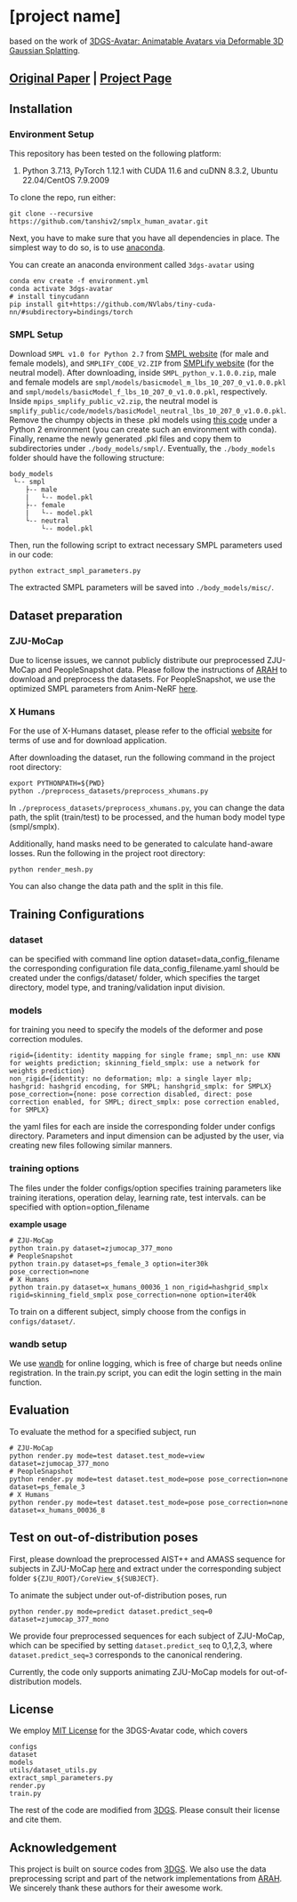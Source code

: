 # [project name]
based on the work of [3DGS-Avatar: Animatable Avatars via Deformable 3D Gaussian Splatting](https://arxiv.org/abs/2312.09228).
## [Original Paper](https://arxiv.org/abs/2312.09228) | [Project Page](https://neuralbodies.github.io/3DGS-Avatar/index.html)


## Installation
### Environment Setup
This repository has been tested on the following platform:
1) Python 3.7.13, PyTorch 1.12.1 with CUDA 11.6 and cuDNN 8.3.2, Ubuntu 22.04/CentOS 7.9.2009

To clone the repo, run either:
```
git clone --recursive https://github.com/tanshiv2/smplx_human_avatar.git
```

Next, you have to make sure that you have all dependencies in place.
The simplest way to do so, is to use [anaconda](https://www.anaconda.com/). 

You can create an anaconda environment called `3dgs-avatar` using
```
conda env create -f environment.yml
conda activate 3dgs-avatar
# install tinycudann
pip install git+https://github.com/NVlabs/tiny-cuda-nn/#subdirectory=bindings/torch
```

### SMPL Setup
Download `SMPL v1.0 for Python 2.7` from [SMPL website](https://smpl.is.tue.mpg.de/) (for male and female models), and `SMPLIFY_CODE_V2.ZIP` from [SMPLify website](https://smplify.is.tue.mpg.de/) (for the neutral model). After downloading, inside `SMPL_python_v.1.0.0.zip`, male and female models are `smpl/models/basicmodel_m_lbs_10_207_0_v1.0.0.pkl` and `smpl/models/basicModel_f_lbs_10_207_0_v1.0.0.pkl`, respectively. Inside `mpips_smplify_public_v2.zip`, the neutral model is `smplify_public/code/models/basicModel_neutral_lbs_10_207_0_v1.0.0.pkl`. Remove the chumpy objects in these .pkl models using [this code](https://github.com/vchoutas/smplx/tree/master/tools) under a Python 2 environment (you can create such an environment with conda). Finally, rename the newly generated .pkl files and copy them to subdirectories under `./body_models/smpl/`. Eventually, the `./body_models` folder should have the following structure:
```
body_models
 └-- smpl
    ├-- male
    |   └-- model.pkl
    ├-- female
    |   └-- model.pkl
    └-- neutral
        └-- model.pkl
```

Then, run the following script to extract necessary SMPL parameters used in our code:
```
python extract_smpl_parameters.py
```
The extracted SMPL parameters will be saved into `./body_models/misc/`.

## Dataset preparation

### ZJU-MoCap
Due to license issues, we cannot publicly distribute our preprocessed ZJU-MoCap and PeopleSnapshot data. 
Please follow the instructions of [ARAH](https://github.com/taconite/arah-release) to download and preprocess the datasets.
For PeopleSnapshot, we use the optimized SMPL parameters from Anim-NeRF [here](https://drive.google.com/drive/folders/1tbBJYstNfFaIpG-WBT6BnOOErqYUjn6V?usp=drive_link).

### X Humans
For the use of X-Humans dataset, please refer to the official [website](https://xhumans.ait.ethz.ch) for terms of use and for download application.

After downloading the dataset, run the following command in the project root directory:
```
export PYTHONPATH=${PWD}
python ./preprocess_datasets/preprocess_xhumans.py
```
In `./preprocess_datasets/preprocess_xhumans.py`, you can change the data path, the split (train/test) to be processed, and the human body model type (smpl/smplx).

Additionally, hand masks need to be generated to calculate hand-aware losses. Run the following in the project root directory:
```
python render_mesh.py
```
You can also change the data path and the split in this file.

## Training Configurations

### dataset
can be specified with command line option dataset=data_config_filename
the corresponding configuration file data_config_filename.yaml should be created under the configs/dataset/ folder, which specifies the target directory, model type, and traning/validation input division.

### models
for training you need to specify the models of the deformer and pose correction modules.
```
rigid={identity: identity mapping for single frame; smpl_nn: use KNN for weights prediction; skinning_field_smplx: use a network for weights prediction}
non_rigid={identity: no deformation; mlp: a single layer mlp; hashgrid: hashgrid encoding, for SMPL; hanshgrid_smplx: for SMPLX}
pose_correction={none: pose correction disabled, direct: pose correction enabled, for SMPL; direct_smplx: pose correction enabled, for SMPLX}
```

the yaml files for each are inside the corresponding folder under configs directory. Parameters and input dimension can be adjusted by the user, via creating new files following similar manners.

### training options
The files under the folder configs/option specifies training parameters like training iterations, operation delay, learning rate, test intervals.
can be specified with option=option_filename

**example usage**
```shell
# ZJU-MoCap
python train.py dataset=zjumocap_377_mono
# PeopleSnapshot
python train.py dataset=ps_female_3 option=iter30k pose_correction=none
# X Humans
python train.py dataset=x_humans_00036_1 non_rigid=hashgrid_smplx rigid=skinning_field_smplx pose_correction=none option=iter40k
```
To train on a different subject, simply choose from the configs in `configs/dataset/`.

### wandb setup
We use [wandb](https://wandb.ai) for online logging, which is free of charge but needs online registration.
In the train.py script, you can edit the login setting in the main function.

## Evaluation
To evaluate the method for a specified subject, run
```shell
# ZJU-MoCap
python render.py mode=test dataset.test_mode=view dataset=zjumocap_377_mono
# PeopleSnapshot
python render.py mode=test dataset.test_mode=pose pose_correction=none dataset=ps_female_3
# X Humans
python render.py mode=test dataset.test_mode=pose pose_correction=none dataset=x_humans_00036_8
```

## Test on out-of-distribution poses
First, please download the preprocessed AIST++ and AMASS sequence for subjects in ZJU-MoCap [here](https://drive.google.com/drive/folders/17vGpq6XGa7YYQKU4O1pI4jCMbcEXJjOI?usp=drive_link) 
and extract under the corresponding subject folder `${ZJU_ROOT}/CoreView_${SUBJECT}`.

To animate the subject under out-of-distribution poses, run
```shell
python render.py mode=predict dataset.predict_seq=0 dataset=zjumocap_377_mono
```

We provide four preprocessed sequences for each subject of ZJU-MoCap, 
which can be specified by setting `dataset.predict_seq` to 0,1,2,3, 
where `dataset.predict_seq=3` corresponds to the canonical rendering.

Currently, the code only supports animating ZJU-MoCap models for out-of-distribution models.

## License
We employ [MIT License](LICENSE) for the 3DGS-Avatar code, which covers
```
configs
dataset
models
utils/dataset_utils.py
extract_smpl_parameters.py
render.py
train.py
```

The rest of the code are modified from [3DGS](https://github.com/graphdeco-inria/gaussian-splatting). 
Please consult their license and cite them.

## Acknowledgement
This project is built on source codes from [3DGS](https://github.com/graphdeco-inria/gaussian-splatting). 
We also use the data preprocessing script and part of the network implementations from [ARAH](https://github.com/taconite/arah-release).
We sincerely thank these authors for their awesome work.

